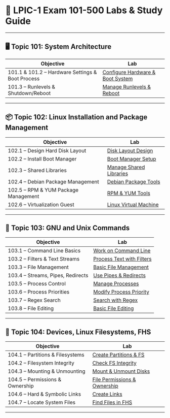 # 🔧 LPIC-1 Exam 101-500 Labs & Study Guide

---

## 🖥️ Topic 101: System Architecture

| Objective | Lab |
|-----------|-----|
| 101.1 & 101.2 – Hardware Settings & Boot Process | [Configure Hardware & Boot System](https://github.com/Jose01000111/101.1-Determine-and-configure-hardware-settings.git) |
| 101.3 – Runlevels & Shutdown/Reboot | [Manage Runlevels & Reboot](https://github.com/Jose01000111/101.3-Change-run-levels-boot-targets-and-shutdown-or-reboot-system.git) |

---

## 📦 Topic 102: Linux Installation and Package Management

| Objective | Lab |
|-----------|-----|
| 102.1 – Design Hard Disk Layout | [Disk Layout Design](https://github.com/Jose01000111/102.1-Disk_Layout_design.git) |
| 102.2 – Install Boot Manager | [Boot Manager Setup](https://github.com/Jose01000111/LPIC1-102.2-Install-a-Boot-Manager.git) |
| 102.3 – Shared Libraries | [Manage Shared Libraries](https://github.com/Jose01000111/102.3-Managed-Shared-Libraries.git) |
| 102.4 – Debian Package Management | [Debian Package Tools](https://github.com/Jose01000111/102.4-Use-Debian-Package-Management.git) |
| 102.5 – RPM & YUM Package Management | [RPM & YUM Tools](https://github.com/Jose01000111/102.5-Use-RPM-and-YUM-package-management.git) |
| 102.6 – Virtualization Guest | [Linux Virtual Machine](https://github.com/Jose01000111/Linux-as-a-Virtualization-Guest.git) |

---

## 🐧 Topic 103: GNU and Unix Commands

| Objective | Lab |
|-----------|-----|
| 103.1 – Command Line Basics | [Work on Command Line](https://github.com/Jose01000111/103.1-Work-on-the-command-line.git) |
| 103.2 – Filters & Text Streams | [Process Text with Filters](https://github.com/Jose01000111/103.2-Process-Text-Streams-Using-Filters.git) |
| 103.3 – File Management | [Basic File Management](https://github.com/Jose01000111/103.3-Perform-Basic-File-Management.git) |
| 103.4 – Streams, Pipes, Redirects | [Use Pipes & Redirects](https://github.com/Jose01000111/103.4-Use-Streams-Pipes-and-Redirects.git) |
| 103.5 – Process Control | [Manage Processes](https://github.com/Jose01000111/103.5-Create-Monitor-and-Kill-Processes.git) |
| 103.6 – Process Priorities | [Modify Process Priority](https://github.com/Jose01000111/103.6-Modify-process-execution-priorities.git) |
| 103.7 – Regex Search | [Search with Regex](https://github.com/Jose01000111/103.7-Search-Text-Files-Using-Regular-Expressions.git) |
| 103.8 – File Editing | [Basic File Editing]() |

---

## 📂 Topic 104: Devices, Linux Filesystems, FHS

| Objective | Lab |
|-----------|-----|
| 104.1 – Partitions & Filesystems | [Create Partitions & FS]() |
| 104.2 – Filesystem Integrity | [Check FS Integrity]() |
| 104.3 – Mounting & Unmounting | [Mount & Unmount Disks]() |
| 104.5 – Permissions & Ownership | [File Permissions & Ownership]() |
| 104.6 – Hard & Symbolic Links | [Create Links]() |
| 104.7 – Locate System Files | [Find Files in FHS]() |

---

